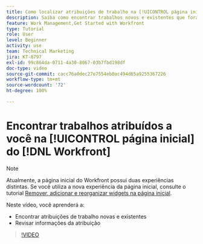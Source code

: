 ```yaml
---
title: Como localizar atribuições de trabalho na [!UICONTROL página inicial]
description: Saiba como encontrar trabalhos novos e existentes que foram atribuídos a você no [!UICONTROL  ]. Em seguida, revise as informações da atribuição.
feature: Work Management,Get Started with Workfront
type: Tutorial
role: User
level: Beginner
activity: use
team: Technical Marketing
jira: KT-8797
exl-id: 99c864da-0711-4a30-8067-03b7fbd198df
doc-type: video
source-git-commit: cacc76a0dec27e7554eb0ac494d65a9255367226
workflow-type: tm+mt
source-wordcount: '72'
ht-degree: 100%

---
```


# Encontrar trabalhos atribuídos a você na [!UICONTROL página inicial] do [!DNL Workfront]



>[!NOTE]
>
>Atualmente, a página inicial do Workfront possui duas experiências distintas. Se você utiliza a nova experiência da página inicial, consulte o tutorial [Remover, adicionar e reorganizar widgets na página inicial](/help/workfront-home/remove-add-and-rearrange-widgets.md).


Neste vídeo, você aprenderá a:

* Encontrar atribuições de trabalho novas e existentes
* Revisar informações da atribuição

>[!VIDEO](https://video.tv.adobe.com/v/335098/?quality=12&learn=on)
